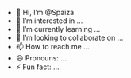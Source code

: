 - 👋 Hi, I’m @Spaiza
- 👀 I’m interested in ...
- 🌱 I’m currently learning ...
- 💞️ I’m looking to collaborate on ...
- 📫 How to reach me ...
- 😄 Pronouns: ...
- ⚡ Fun fact: ...

<!---
Spaiza/Spaiza is a ✨ special ✨ repository because its `README.md` (this file) appears on your GitHub profile.
You can click the Preview link to take a look at your changes.
--->
